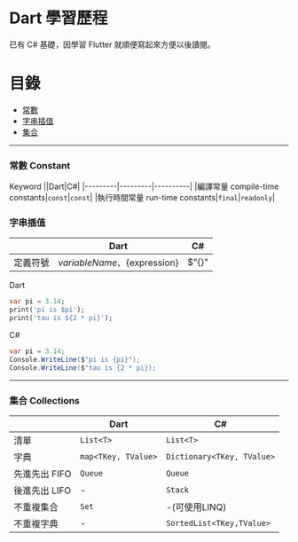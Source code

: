 # Dart 學習歷程
已有 C# 基礎，因學習 Flutter 就順便寫起來方便以後讀閱。

# 目錄
- [常數](#常數-constant)
- [字串插值](#字串插值)
- [集合](#集合-collections)


---
### 常數 Constant
Keyword
||Dart|C#|
|---------|---------|----------|
|編譯常量 compile-time constants|`const`|`const`|
|執行時間常量 run-time constants|`final`|`readonly`|

### 字串插值

|  | Dart | C# |
|---------|---------|----------|
| 定義符號 | $variableName、${expression}| $"{}"|

Dart 
```dart
var pi = 3.14;
print('pi is $pi');
print('tau is ${2 * pi}');
```

C#
```csharp
var pi = 3.14;
Console.WriteLine($"pi is {pi}");
Console.WriteLine($"tau is {2 * pi});
```

---
### 集合 Collections

||Dart|C#|
|---------|---------|----------|
|清單|`List<T>`|`List<T>`|
|字典|`map<TKey, TValue>`|`Dictionary<TKey, TValue>`|
|先進先出 FIFO|`Queue`|`Queue`|
|後進先出 LIFO|-|`Stack`|
|不重複集合|`Set`|-(可使用LINQ)|
|不重複字典|-|`SortedList<TKey,TValue>`|
